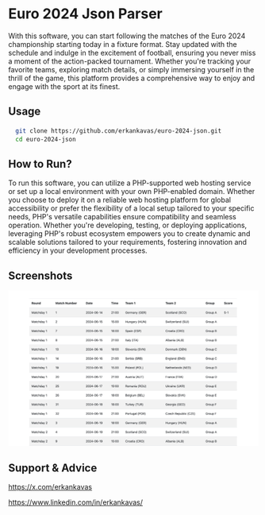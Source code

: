 # Euro 2024 Json Parser

With this software, you can start following the matches of the Euro 2024 championship starting today in a fixture format. Stay updated with the schedule and indulge in the excitement of football, ensuring you never miss a moment of the action-packed tournament. Whether you're tracking your favorite teams, exploring match details, or simply immersing yourself in the thrill of the game, this platform provides a comprehensive way to enjoy and engage with the sport at its finest.

## Usage 

```bash 
  git clone https://github.com/erkankavas/euro-2024-json.git
  cd euro-2024-json
  ```

## How to Run?

To run this software, you can utilize a PHP-supported web hosting service or set up a local environment with your own PHP-enabled domain. Whether you choose to deploy it on a reliable web hosting platform for global accessibility or prefer the flexibility of a local setup tailored to your specific needs, PHP's versatile capabilities ensure compatibility and seamless operation. Whether you're developing, testing, or deploying applications, leveraging PHP's robust ecosystem empowers you to create dynamic and scalable solutions tailored to your requirements, fostering innovation and efficiency in your development processes.

## Screenshots

![Working...](https://github.com/erkankavas/euro-2024-json/blob/main/demo.png)

## Support & Advice

https://x.com/erkankavas

https://www.linkedin.com/in/erkankavas/